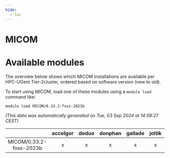 ```yaml
---
hide:
  - toc
---
```


MICOM
=====

# Available modules


The overview below shows which MICOM installations are available per HPC-UGent Tier-2cluster, ordered based on software version (new to old).

To start using MICOM, load one of these modules using a `module load` command like:

```shell
module load MICOM/0.33.2-foss-2023b
```

*(This data was automatically generated on Tue, 03 Sep 2024 at 14:59:27 CEST)*  

| |accelgor|doduo|donphan|gallade|joltik|shinx|skitty|
| :---: | :---: | :---: | :---: | :---: | :---: | :---: | :---: |
|MICOM/0.33.2-foss-2023b|x|x|x|x|x|-|x|
